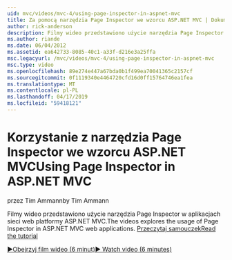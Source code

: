 ```yaml
---
uid: mvc/videos/mvc-4/using-page-inspector-in-aspnet-mvc
title: Za pomocą narzędzia Page Inspector we wzorcu ASP.NET MVC | Dokumentacja firmy Microsoft
author: rick-anderson
description: Filmy wideo przedstawiono użycie narzędzia Page Inspector w aplikacjach sieci web platformy ASP.NET MVC. Przeczytaj samouczek
ms.author: riande
ms.date: 06/04/2012
ms.assetid: ea642733-8085-40c1-a33f-d216e3a25ffa
msc.legacyurl: /mvc/videos/mvc-4/using-page-inspector-in-aspnet-mvc
msc.type: video
ms.openlocfilehash: 89e274e447a67bda0b1f499ea70041365c2157cf
ms.sourcegitcommit: 0f1119340e4464720cfd16d0ff15764746ea1fea
ms.translationtype: MT
ms.contentlocale: pl-PL
ms.lasthandoff: 04/17/2019
ms.locfileid: "59418121"
---
```

# <a name="using-page-inspector-in-aspnet-mvc"></a><span data-ttu-id="d6a0e-104">Korzystanie z narzędzia Page Inspector we wzorcu ASP.NET MVC</span><span class="sxs-lookup"><span data-stu-id="d6a0e-104">Using Page Inspector in ASP.NET MVC</span></span>

<span data-ttu-id="d6a0e-105">przez Tim Ammann</span><span class="sxs-lookup"><span data-stu-id="d6a0e-105">by Tim Ammann</span></span>

<span data-ttu-id="d6a0e-106">Filmy wideo przedstawiono użycie narzędzia Page Inspector w aplikacjach sieci web platformy ASP.NET MVC.</span><span class="sxs-lookup"><span data-stu-id="d6a0e-106">The videos explores the usage of Page Inspector in ASP.NET MVC web applications.</span></span> [<span data-ttu-id="d6a0e-107">Przeczytaj samouczek</span><span class="sxs-lookup"><span data-stu-id="d6a0e-107">Read the tutorial</span></span>](../../overview/views/using-page-inspector-in-aspnet-mvc.md)

[<span data-ttu-id="d6a0e-108">&#9654;Obejrzyj film wideo (6 minut)</span><span class="sxs-lookup"><span data-stu-id="d6a0e-108">&#9654; Watch video (6 minutes)</span></span>](https://channel9.msdn.com/Blogs/ASP-NET-Site-Videos/using-page-inspector-in-aspnet-mvc)

